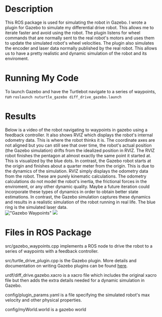 # Description
This ROS package is used for simulating the robot in Gazebo. I wrote a plugin for Gazebo to simulate my differential drive robot. This allows me to iterate faster and avoid using the robot. The plugin listens for wheel commands that are normally sent to the real robot's motors and uses them to update the simulated robot's wheel velocities. The plugin also simulates the encoder and laser data normally published by the real robot. This allows us to have a pretty realistic and dynamic simulation of the robot and its enviroment.

# Running My Code 
To launch Gazebo and have the Turtlebot navigate to a series of waypoints, run ```roslaunch nuturtle_gazebo diff_drive_gazebo.launch``` <br />

# Results
Below is a video of the robot navigating to waypoints in gazebo using a feedback controller. It also shows RVIZ which displays the robot's internal odometry data. This is where the robot thinks it is. The coordinate axes are not aligned but you can still see that over time, the robot's actual position (the Gazebo simulation) drifts from the idealized position in RVIZ. The RVIZ robot finishes the pentagon at almost exactly the same point it started at. This is visualized by the blue dots. In contrast, the Gazebo robot starts at the origin and finishes about a quarter meter from the origin. This is due to the dynamics of the simulation. RVIZ simply displays the odometry data from the robot. These are purely kinematic calculations. The odometry calculations do not model the robot's inertia, the frictional forces in the enviroment, or any other dynamic quality. Maybe a future iteration could incorporate these types of dynamics in order to obtain better state estimations. In contrast, the Gazebo simulation captures these dynamics and results in a realistic simulation of the robot running in real life. The blue ring is the simulated laser data. <br />
!["Gazebo Waypoints"](../../images/gazebo_waypoints.gif)
[![](http://img.youtube.com/vi/eHXuRXVKE6k/0.jpg)](http://www.youtube.com/watch?v=eHXuRXVKE6k "Gazebo and RVIZ Comparison")


# Files in ROS Package
src/gazebo_waypoints.cpp implements a ROS node to drive the robot to a series of waypoints with a feedback controller.
<br />

src/turtle_drive_plugin.cpp is the Gazebo plugin. More details and documentation on writing Gazebo plugins can be found [here](http://gazebosim.org/tutorials?tut=plugins_model).
<br />

urdf/diff_drive.gazebo.xacro is a xacro file which includes the original xacro file but then adds the extra details needed for a dynamic simulation in Gazebo.
<br />

config/plugin_params.yaml is a file specifying the simulated robot's max velocity and other physical properties.
<br />

config/myWorld.world is a gazebo world
<br />


